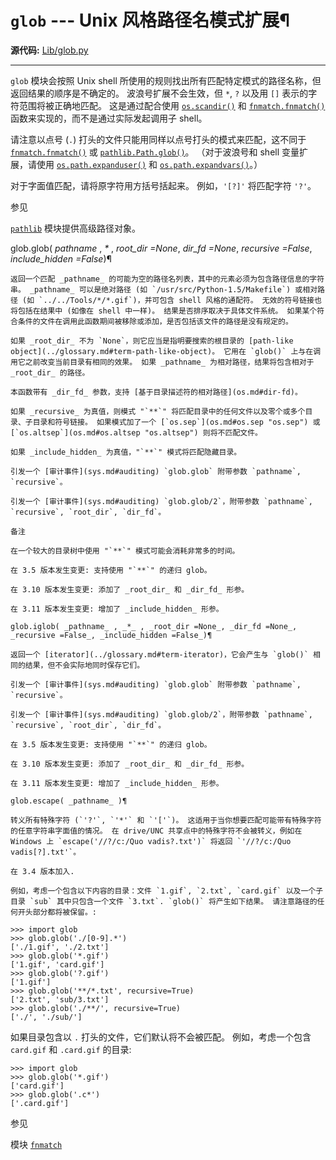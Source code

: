 # `glob` \--- Unix 风格路径名模式扩展¶

**源代码:** [Lib/glob.py](https://github.com/python/cpython/tree/3.12/Lib/glob.py)

* * *

`glob` 模块会按照 Unix shell 所使用的规则找出所有匹配特定模式的路径名称，但返回结果的顺序是不确定的。 波浪号扩展不会生效，但 `*`, `?` 以及用 `[]` 表示的字符范围将被正确地匹配。 这是通过配合使用 [`os.scandir()`](os.md#os.scandir "os.scandir") 和 [`fnmatch.fnmatch()`](fnmatch.md#fnmatch.fnmatch "fnmatch.fnmatch") 函数来实现的，而不是通过实际发起调用子 shell。

请注意以点号 (`.`) 打头的文件只能用同样以点号打头的模式来匹配，这不同于 [`fnmatch.fnmatch()`](fnmatch.md#fnmatch.fnmatch "fnmatch.fnmatch") 或 [`pathlib.Path.glob()`](pathlib.md#pathlib.Path.glob "pathlib.Path.glob")。 （对于波浪号和 shell 变量扩展，请使用 [`os.path.expanduser()`](os.path.md#os.path.expanduser "os.path.expanduser") 和 [`os.path.expandvars()`](os.path.md#os.path.expandvars "os.path.expandvars")。）

对于字面值匹配，请将原字符用方括号括起来。 例如，`'[?]'` 将匹配字符 `'?'`。

参见

[`pathlib`](pathlib.md#module-pathlib "pathlib: Object-oriented filesystem paths") 模块提供高级路径对象。

glob.glob( _pathname_ , _*_ , _root_dir =None_, _dir_fd =None_, _recursive =False_, _include_hidden =False_)¶

    

~~~
返回一个匹配 _pathname_ 的可能为空的路径名列表，其中的元素必须为包含路径信息的字符串。 _pathname_ 可以是绝对路径 (如 `/usr/src/Python-1.5/Makefile`) 或相对路径 (如 `../../Tools/*/*.gif`)，并可包含 shell 风格的通配符。 无效的符号链接也将包括在结果中 (如像在 shell 中一样)。 结果是否排序取决于具体文件系统。 如果某个符合条件的文件在调用此函数期间被移除或添加，是否包括该文件的路径是没有规定的。

如果 _root_dir_ 不为 `None`，则它应当是指明要搜索的根目录的 [path-like object](../glossary.md#term-path-like-object)。 它用在 `glob()` 上与在调用它之前改变当前目录有相同的效果。 如果 _pathname_ 为相对路径，结果将包含相对于 _root_dir_ 的路径。

本函数带有 _dir_fd_ 参数，支持 [基于目录描述符的相对路径](os.md#dir-fd)。

如果 _recursive_ 为真值，则模式 "`**`" 将匹配目录中的任何文件以及零个或多个目录、子目录和符号链接。 如果模式加了一个 [`os.sep`](os.md#os.sep "os.sep") 或 [`os.altsep`](os.md#os.altsep "os.altsep") 则将不匹配文件。

如果 _include_hidden_ 为真值，"`**`" 模式将匹配隐藏目录。

引发一个 [审计事件](sys.md#auditing) `glob.glob` 附带参数 `pathname`, `recursive`。

引发一个 [审计事件](sys.md#auditing) `glob.glob/2`，附带参数 `pathname`, `recursive`, `root_dir`, `dir_fd`。

备注

在一个较大的目录树中使用 "`**`" 模式可能会消耗非常多的时间。

在 3.5 版本发生变更: 支持使用 "`**`" 的递归 glob。

在 3.10 版本发生变更: 添加了 _root_dir_ 和 _dir_fd_ 形参。

在 3.11 版本发生变更: 增加了 _include_hidden_ 形参。

glob.iglob( _pathname_ , _*_ , _root_dir =None_, _dir_fd =None_, _recursive =False_, _include_hidden =False_)¶
~~~
    

~~~
返回一个 [iterator](../glossary.md#term-iterator)，它会产生与 `glob()` 相同的结果，但不会实际地同时保存它们。

引发一个 [审计事件](sys.md#auditing) `glob.glob` 附带参数 `pathname`, `recursive`。

引发一个 [审计事件](sys.md#auditing) `glob.glob/2`，附带参数 `pathname`, `recursive`, `root_dir`, `dir_fd`。

在 3.5 版本发生变更: 支持使用 "`**`" 的递归 glob。

在 3.10 版本发生变更: 添加了 _root_dir_ 和 _dir_fd_ 形参。

在 3.11 版本发生变更: 增加了 _include_hidden_ 形参。

glob.escape( _pathname_ )¶
~~~
    

~~~
转义所有特殊字符 (`'?'`, `'*'` 和 `'['`)。 这适用于当你想要匹配可能带有特殊字符的任意字符串字面值的情况。 在 drive/UNC 共享点中的特殊字符不会被转义，例如在 Windows 上 `escape('//?/c:/Quo vadis?.txt')` 将返回 `'//?/c:/Quo vadis[?].txt'`。

在 3.4 版本加入.

例如，考虑一个包含以下内容的目录：文件 `1.gif`, `2.txt`, `card.gif` 以及一个子目录 `sub` 其中只包含一个文件 `3.txt`. `glob()` 将产生如下结果。 请注意路径的任何开头部分都将被保留。:
~~~
    
    
~~~shell
>>> import glob
>>> glob.glob('./[0-9].*')
['./1.gif', './2.txt']
>>> glob.glob('*.gif')
['1.gif', 'card.gif']
>>> glob.glob('?.gif')
['1.gif']
>>> glob.glob('**/*.txt', recursive=True)
['2.txt', 'sub/3.txt']
>>> glob.glob('./**/', recursive=True)
['./', './sub/']
~~~

如果目录包含以 `.` 打头的文件，它们默认将不会被匹配。 例如，考虑一个包含 `card.gif` 和 `.card.gif` 的目录:

    
    
~~~shell
>>> import glob
>>> glob.glob('*.gif')
['card.gif']
>>> glob.glob('.c*')
['.card.gif']
~~~

参见

模块 [`fnmatch`](fnmatch.md#module-fnmatch "fnmatch: Unix shell style filename pattern matching.")

    

~~~
